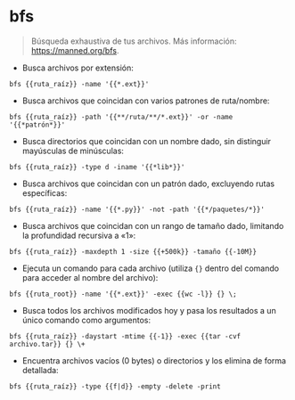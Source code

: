 # bfs

> Búsqueda exhaustiva de tus archivos.
> Más información: <https://manned.org/bfs>.

- Busca archivos por extensión:

`bfs {{ruta_raíz}} -name '{{*.ext}}'`

- Busca archivos que coincidan con varios patrones de ruta/nombre:

`bfs {{ruta_raíz}} -path '{{**/ruta/**/*.ext}}' -or -name '{{*patrón*}}'`

- Busca directorios que coincidan con un nombre dado, sin distinguir mayúsculas de minúsculas:

`bfs {{ruta_raíz}} -type d -iname '{{*lib*}}'`

- Busca archivos que coincidan con un patrón dado, excluyendo rutas específicas:

`bfs {{ruta_raíz}} -name '{{*.py}}' -not -path '{{*/paquetes/*}}'`

- Busca archivos que coincidan con un rango de tamaño dado, limitando la profundidad recursiva a «1»:

`bfs {{ruta_raíz}} -maxdepth 1 -size {{+500k}} -tamaño {{-10M}}`

- Ejecuta un comando para cada archivo (utiliza `{}` dentro del comando para acceder al nombre del archivo):

`bfs {{ruta_root}} -name '{{*.ext}}' -exec {{wc -l}} {} \;`

- Busca todos los archivos modificados hoy y pasa los resultados a un único comando como argumentos:

`bfs {{ruta_raíz}} -daystart -mtime {{-1}} -exec {{tar -cvf archivo.tar}} {} \+`

- Encuentra archivos vacíos (0 bytes) o directorios y los elimina de forma detallada:

`bfs {{ruta_raíz}} -type {{f|d}} -empty -delete -print`

